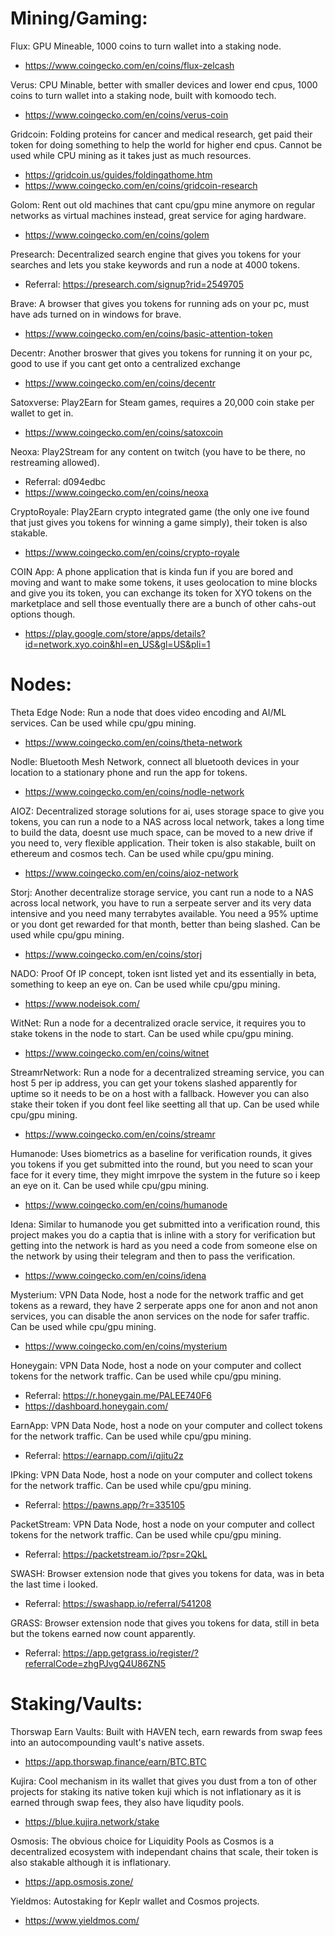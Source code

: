 # Mining/Gaming:
 

Flux: GPU Mineable, 1000 coins to turn wallet into a staking node.
- https://www.coingecko.com/en/coins/flux-zelcash

Verus: CPU Minable, better with smaller devices and lower end cpus, 1000 coins to turn wallet into a staking node, built with komoodo tech.
- https://www.coingecko.com/en/coins/verus-coin

Gridcoin: Folding proteins for cancer and medical research, get paid their token for doing something to help the world for higher end cpus. Cannot be used while CPU mining as it takes just as much resources.
- https://gridcoin.us/guides/foldingathome.htm
- https://www.coingecko.com/en/coins/gridcoin-research

Golom: Rent out old machines that cant cpu/gpu mine anymore on regular networks as virtual machines instead, great service for aging hardware.
- https://www.coingecko.com/en/coins/golem

Presearch: Decentralized search engine that gives you tokens for your searches and lets you stake keywords and run a node at 4000 tokens.
- Referral: https://presearch.com/signup?rid=2549705

Brave: A browser that gives you tokens for running ads on your pc, must have ads turned on in windows for brave. 
- https://www.coingecko.com/en/coins/basic-attention-token

Decentr: Another broswer that gives you tokens for running it on your pc, good to use if you cant get onto a centralized exchange
- https://www.coingecko.com/en/coins/decentr

Satoxverse: Play2Earn for Steam games, requires a 20,000 coin stake per wallet to get in.
- https://www.coingecko.com/en/coins/satoxcoin

Neoxa: Play2Stream for any content on twitch (you have to be there, no restreaming allowed).
- Referral: d094edbc
- https://www.coingecko.com/en/coins/neoxa

CryptoRoyale: Play2Earn crypto integrated game (the only one ive found that just gives you tokens for winning a game simply), their token is also stakable.
- https://www.coingecko.com/en/coins/crypto-royale

COIN App: A phone application that is kinda fun if you are bored and moving and want to make some tokens, it uses geolocation to mine blocks and give you its token, you can exchange its token for XYO tokens on the marketplace and sell those eventually there are a bunch of other cahs-out options though.
- https://play.google.com/store/apps/details?id=network.xyo.coin&hl=en_US&gl=US&pli=1


# Nodes:

Theta Edge Node: Run a node that does video encoding and AI/ML services. Can be used while cpu/gpu mining.
- https://www.coingecko.com/en/coins/theta-network 

Nodle: Bluetooth Mesh Network, connect all bluetooth devices in your location to a stationary phone and run the app for tokens.
- https://www.coingecko.com/en/coins/nodle-network

AIOZ: Decentralized storage solutions for ai, uses storage space to give you tokens, you can run a node to a NAS across local network, takes a long time to build the data, doesnt use much space, can be moved to a new drive if you need to, very flexible application. Their token is also stakable, built on ethereum and cosmos tech. Can be used while cpu/gpu mining. 
- https://www.coingecko.com/en/coins/aioz-network

Storj: Another decentralize storage service, you cant run a node to a NAS across local network, you have to run a serpeate server and its very data intensive and you need many terrabytes available. You need a 95% uptime or you dont get rewarded for that month, better than being slashed. Can be used while cpu/gpu mining.
- https://www.coingecko.com/en/coins/storj

NADO: Proof Of IP concept, token isnt listed yet and its essentially in beta, something to keep an eye on. Can be used while cpu/gpu mining.
- https://www.nodeisok.com/

WitNet: Run a node for a decentralized oracle service, it requires you to stake tokens in the node to start. Can be used while cpu/gpu mining.
- https://www.coingecko.com/en/coins/witnet

StreamrNetwork: Run a node for a decentralized streaming service, you can host 5 per ip address, you can get your tokens slashed apparently for uptime so it needs to be on a host with a fallback. However you can also stake their token if you dont feel like seetting all that up. Can be used while cpu/gpu mining.
- https://www.coingecko.com/en/coins/streamr

Humanode: Uses biometrics as a baseline for verification rounds, it gives you tokens if you get submitted into the round, but you need to scan your face for it every time, they might imrpove the system in the future so i keep an eye on it. Can be used while cpu/gpu mining.
- https://www.coingecko.com/en/coins/humanode

Idena: Similar to humanode you get submitted into a verification round, this project makes you do a captia that is inline with a story for verification but getting into the network is hard as you need a code from someone else on the network by using their telegram and then to pass the verification.
- https://www.coingecko.com/en/coins/idena

Mysterium: VPN Data Node, host a node for the network traffic and get tokens as a reward, they have 2 serperate apps one for anon and not anon services, you can disable the anon services on the node for safer traffic. Can be used while cpu/gpu mining.
- https://www.coingecko.com/en/coins/mysterium

Honeygain: VPN Data Node, host a node on your computer and collect tokens for the network traffic. Can be used while cpu/gpu mining.
- Referral: https://r.honeygain.me/PALEE740F6
- https://dashboard.honeygain.com/

EarnApp: VPN Data Node, host a node on your computer and collect tokens for the network traffic. Can be used while cpu/gpu mining.
- Referral: https://earnapp.com/i/qjitu2z

IPking: VPN Data Node, host a node on your computer and collect tokens for the network traffic. Can be used while cpu/gpu mining.
- Referral: https://pawns.app/?r=335105

PacketStream: VPN Data Node, host a node on your computer and collect tokens for the network traffic. Can be used while cpu/gpu mining.
- Referral: https://packetstream.io/?psr=2QkL

SWASH: Browser extension node that gives you tokens for data, was in beta the last time i looked.
- Referral: https://swashapp.io/referral/541208

GRASS: Browser extension node that gives you tokens for data, still in beta but the tokens earned now count apparently.
- Referral: https://app.getgrass.io/register/?referralCode=zhgPJvgQ4U86ZN5


# Staking/Vaults:

Thorswap Earn Vaults: Built with HAVEN tech, earn rewards from swap fees into an autocompounding vault's native assets.
- https://app.thorswap.finance/earn/BTC.BTC

Kujira: Cool mechanism in its wallet that gives you dust from a ton of other projects for staking its native token kuji which is not inflationary as it is earned through swap fees, they also have liqudity pools.
- https://blue.kujira.network/stake

Osmosis: The obvious choice for Liquidity Pools as Cosmos is a decentralized ecosystem with independant chains that scale, their token is also stakable although it is inflationary.
- https://app.osmosis.zone/

Yieldmos: Autostaking for Keplr wallet and Cosmos projects.
- https://www.yieldmos.com/


